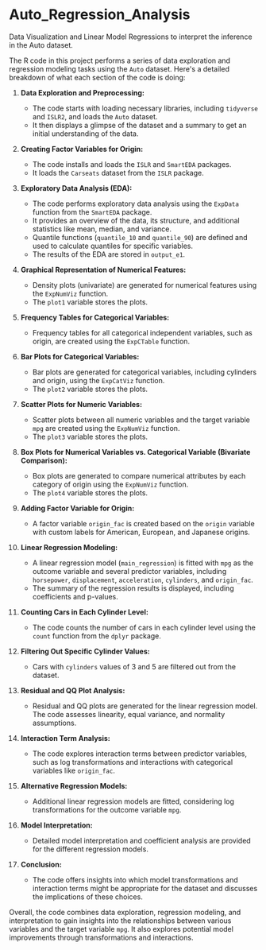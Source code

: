 # Auto_Regression_Analysis
Data Visualization and Linear Model Regressions to interpret the inference in the Auto dataset.

The R code in this project performs a series of data exploration and regression modeling tasks using the `Auto` dataset. Here's a detailed breakdown of what each section of the code is doing:

1. **Data Exploration and Preprocessing:**
   - The code starts with loading necessary libraries, including `tidyverse` and `ISLR2`, and loads the `Auto` dataset.
   - It then displays a glimpse of the dataset and a summary to get an initial understanding of the data.

2. **Creating Factor Variables for Origin:**
   - The code installs and loads the `ISLR` and `SmartEDA` packages.
   - It loads the `Carseats` dataset from the `ISLR` package.

3. **Exploratory Data Analysis (EDA):**
   - The code performs exploratory data analysis using the `ExpData` function from the `SmartEDA` package.
   - It provides an overview of the data, its structure, and additional statistics like mean, median, and variance.
   - Quantile functions (`quantile_10` and `quantile_90`) are defined and used to calculate quantiles for specific variables.
   - The results of the EDA are stored in `output_e1`.

4. **Graphical Representation of Numerical Features:**
   - Density plots (univariate) are generated for numerical features using the `ExpNumViz` function.
   - The `plot1` variable stores the plots.

5. **Frequency Tables for Categorical Variables:**
   - Frequency tables for all categorical independent variables, such as origin, are created using the `ExpCTable` function.

6. **Bar Plots for Categorical Variables:**
   - Bar plots are generated for categorical variables, including cylinders and origin, using the `ExpCatViz` function.
   - The `plot2` variable stores the plots.

7. **Scatter Plots for Numeric Variables:**
   - Scatter plots between all numeric variables and the target variable `mpg` are created using the `ExpNumViz` function.
   - The `plot3` variable stores the plots.

8. **Box Plots for Numerical Variables vs. Categorical Variable (Bivariate Comparison):**
   - Box plots are generated to compare numerical attributes by each category of origin using the `ExpNumViz` function.
   - The `plot4` variable stores the plots.

9. **Adding Factor Variable for Origin:**
   - A factor variable `origin_fac` is created based on the `origin` variable with custom labels for American, European, and Japanese origins.

10. **Linear Regression Modeling:**
    - A linear regression model (`main_regression`) is fitted with `mpg` as the outcome variable and several predictor variables, including `horsepower`, `displacement`, `acceleration`, `cylinders`, and `origin_fac`.
    - The summary of the regression results is displayed, including coefficients and p-values.

11. **Counting Cars in Each Cylinder Level:**
    - The code counts the number of cars in each cylinder level using the `count` function from the `dplyr` package.

12. **Filtering Out Specific Cylinder Values:**
    - Cars with `cylinders` values of 3 and 5 are filtered out from the dataset.

13. **Residual and QQ Plot Analysis:**
    - Residual and QQ plots are generated for the linear regression model. The code assesses linearity, equal variance, and normality assumptions.
    
14. **Interaction Term Analysis:**
    - The code explores interaction terms between predictor variables, such as log transformations and interactions with categorical variables like `origin_fac`.

15. **Alternative Regression Models:**
    - Additional linear regression models are fitted, considering log transformations for the outcome variable `mpg`.

16. **Model Interpretation:**
    - Detailed model interpretation and coefficient analysis are provided for the different regression models.

17. **Conclusion:**
    - The code offers insights into which model transformations and interaction terms might be appropriate for the dataset and discusses the implications of these choices.

Overall, the code combines data exploration, regression modeling, and interpretation to gain insights into the relationships between various variables and the target variable `mpg`. It also explores potential model improvements through transformations and interactions.

